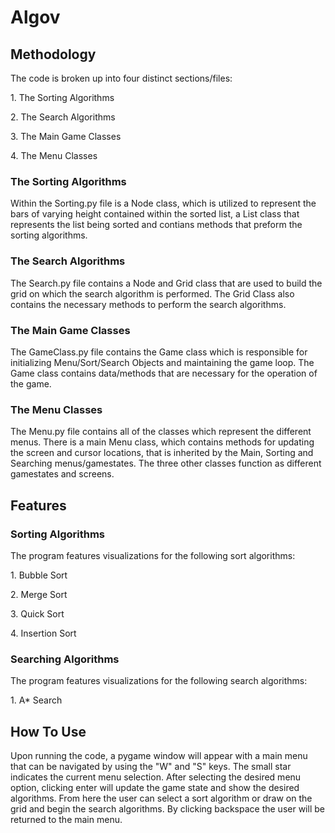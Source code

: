 # Algov

<h2>Methodology</h2>
<p>The code is broken up into four distinct sections/files:
<p>1. The Sorting Algorithms</p>
<p>2. The Search Algorithms</p>
<p>3. The Main Game Classes</p>
<p>4. The Menu Classes</p>
<h3>The Sorting Algorithms</h3>
<p>Within the Sorting.py file is a Node class, which is utilized to represent the bars of varying height contained within the sorted list, a List class 
that represents the list being sorted and contians methods that preform the sorting algorithms.</p>
<h3>The Search Algorithms</h3>
<p>The Search.py file contains a Node and Grid class that are used to build the grid on which the search algorithm is performed. The Grid Class also contains
the necessary methods to perform the search algorithms.</p>
<h3>The Main Game Classes</h3>
<p>The GameClass.py file contains the Game class which is responsible for initializing Menu/Sort/Search Objects and maintaining the game loop. The
Game class contains data/methods that are necessary for the operation of the game.</p>
<h3>The Menu Classes</h3>
<p>The Menu.py file contains all of the classes which represent the different menus. There is a main Menu class, which contains methods for updating the
screen and cursor locations, that is inherited by the Main, Sorting and Searching menus/gamestates. The three other classes function as different gamestates
and screens.</p>
<h2>Features</h2>
<h3>Sorting Algorithms</h3>
<p>The program features visualizations for the following sort algorithms:</p>
<p>1. Bubble Sort</p>
<p>2. Merge Sort</p>
<p>3. Quick Sort</p>
<p>4. Insertion Sort</p>

<h3>Searching Algorithms</h3>
<p>The program features visualizations for the following search algorithms:</p>
<p>1. A* Search</p>

<h2>How To Use</h2>
<p>Upon running the code, a pygame window will appear with a main menu that can be navigated by using the "W" and "S" keys.
The small star indicates the current menu selection. After selecting the desired menu option, clicking enter will update the game state and show
the desired algorithms. From here the user can select a sort algorithm or draw on the grid and begin the search algorithms. By clicking backspace the
user will be returned to the main menu.</p>
